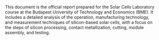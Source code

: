 This document is the official report prepared for the Solar Cells Laboratory course at the Budapest University of Technology and Economics (BME). It includes a detailed analysis of the operation, manufacturing technology, and measurement techniques of silicon-based solar cells, with a focus on the steps of silicon processing, contact metallization, cutting, module assembly, and testing.
